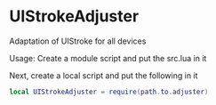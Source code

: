 # UIStrokeAdjuster
Adaptation of UIStroke for all devices

Usage:
Create a module script and put the src.lua in it

Next, create a local script and put the following in it
```lua
local UIStrokeAdjuster = require(path.to.adjuster)
```

